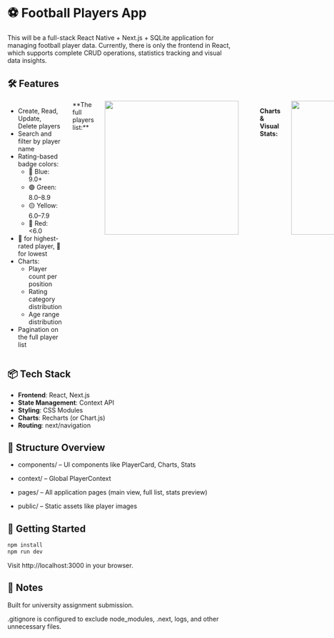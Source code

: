 # ⚽ Football Players App

This will be a full-stack React Native + Next.js + SQLite application for managing football player data. Currently, there is only the frontend in React, which supports complete CRUD operations, statistics tracking and visual data insights.

## 🛠 Features

<div style="display: flex; align-items: flex-start; gap: 24px;">

<div>

- Create, Read, Update, Delete players  
- Search and filter by player name  
- Rating-based badge colors:  
  - 🔵 Blue: 9.0+  
  - 🟢 Green: 8.0–8.9  
  - 🟡 Yellow: 6.0–7.9  
  - 🔴 Red: <6.0  
- 👑 for highest-rated player, 🤡 for lowest  
- Charts:  
  - Player count per position  
  - Rating category distribution  
  - Age range distribution  
- Pagination on the full player list  

</div>
  **The full players list:**

  <img src="https://github.com/user-attachments/assets/68ee7d02-8c6b-44ff-860c-1599aeb5fce1" width="300"/>

  <br>

  **Charts & Visual Stats:**

  <img src="https://github.com/user-attachments/assets/e9ac9346-996b-4746-9d50-18af3e505f91" width="300"/>
  <img src="https://github.com/user-attachments/assets/d1666104-b87a-4f8d-a5e2-879a469eccde" width="300"/>
  <img src="https://github.com/user-attachments/assets/be79546e-f2c7-4257-9d97-9ed5eff357de" width="300"/>
</div>


## 📦 Tech Stack

- **Frontend**: React, Next.js
- **State Management**: Context API
- **Styling**: CSS Modules
- **Charts**: Recharts (or Chart.js)
- **Routing**: next/navigation

## 📁 Structure Overview

- components/ – UI components like PlayerCard, Charts, Stats

- context/ – Global PlayerContext

- pages/ – All application pages (main view, full list, stats preview)

- public/ – Static assets like player images

  
## 🚀 Getting Started

```bash
npm install
npm run dev
```

Visit http://localhost:3000 in your browser.

## 📝 Notes
Built for university assignment submission.

.gitignore is configured to exclude node_modules, .next, logs, and other unnecessary files.
